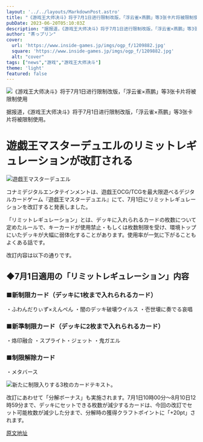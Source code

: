 ```yaml
---
layout: '../../layouts/MarkdownPost.astro'
title: "《游戏王大师决斗》将于7月1日进行限制改版，「浮云雀×燕鹏」等3张卡片将被限制使用"
pubDate: 2023-06-20T05:10:03Z
description: "据报道，《游戏王大师决斗》将于7月1日进行限制改版，「浮云雀×燕鹏」等3张卡片将被限制使用。"
author: "茶っプリン"
cover:
  url: 'https://www.inside-games.jp/imgs/ogp_f/1209882.jpg'
  square: 'https://www.inside-games.jp/imgs/ogp_f/1209882.jpg'
  alt: "cover"
tags: ["news","游戏","游戏王大师决斗"]
theme: 'light'
featured: false
---
```


![《游戏王大师决斗》将于7月1日进行限制改版，「浮云雀×燕鹏」等3张卡片将被限制使用](https://www.inside-games.jp/imgs/ogp_f/1209882.jpg)

据报道，《游戏王大师决斗》将于7月1日进行限制改版，「浮云雀×燕鹏」等3张卡片将被限制使用。

# 遊戯王マスターデュエルのリミットレギュレーションが改訂される

![遊戯王マスターデュエル](https://www.inside-games.jp/imgs/zoom/1209874.jpg)

コナミデジタルエンタテインメントは、遊戯王OCG/TCGを最大限遊べるデジタルカードゲーム『遊戯王マスターデュエル』にて、7月1日にリミットレギュレーションを改訂すると発表しました。

「リミットレギュレーション」とは、デッキに入れられるカードの枚数について定めたルールで、キーカードが使用禁止・もしくは枚数制限を受け、環境トップにいたデッキが大幅に弱体化することがあります。使用率が一気に下がることもよくある話です。

改訂内容は以下の通りです。

## ◆7月1日適用の「リミットレギュレーション」内容

### ■新制限カード（デッキに1枚まで入れられるカード）

・ふわんだりぃず×えんぺん
・闇のデッキ破壊ウイルス
・壱世壊に奏でる哀唱

### ■新準制限カード（デッキに2枚まで入れられるカード）

・烙印融合
・スプライト・ジェット
・鬼ガエル

### ■制限解除カード

・メタバース

![新たに制限入りする3枚のカードテキスト。](https://www.inside-games.jp/imgs/zoom/1209877.jpg)

改訂にあわせて「分解ボーナス」も実施されます。7月1日10時00分～8月10日12時59分まで、デッキにセットできる枚数が減少するカードは、今回の改訂でセット可能枚数が減少した分まで、分解時の獲得クラフトポイントに「+20pt」されます。

  [原文地址](https://www.inside-games.jp/article/2023/06/20/146666.html)